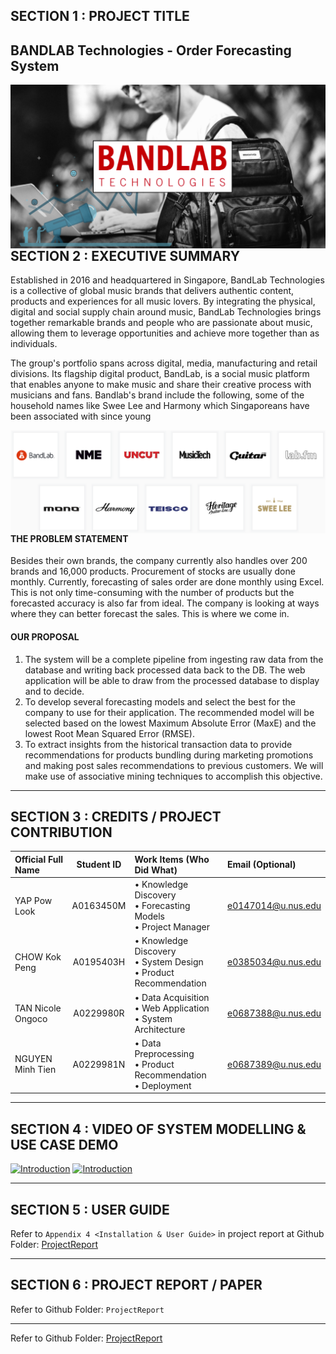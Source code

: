 ## SECTION 1 : PROJECT TITLE

## BANDLAB Technologies - Order Forecasting System

<img src="SystemFiles/diagrams/bandlab_banner.png" style="float: left; margin-right: 0px;" />

---

## SECTION 2 : EXECUTIVE SUMMARY

Established in 2016 and headquartered in Singapore, BandLab Technologies is a collective of global music brands that delivers authentic content, products and experiences for all music lovers. By integrating the physical, digital and social supply chain around music, BandLab Technologies brings together remarkable brands and people who are passionate about music, allowing them to leverage opportunities and achieve more together than as individuals.

The group's portfolio spans across digital, media, manufacturing and retail divisions. Its flagship digital product, BandLab, is a social music platform that enables anyone to make music and share their creative process with musicians and fans. Bandlab's brand include the following, some of the household names like Swee Lee and Harmony which Singaporeans have been associated with since young

<img src="SystemFiles/diagrams/bandlab_brands.png" style="float: left; margin-right: 0px;" />

#### THE PROBLEM STATEMENT

Besides their own brands, the company currently also handles over 200 brands and 16,000 products. Procurement of stocks are usually done monthly. Currently, forecasting of sales order are done monthly using Excel. This is not only time-consuming with the number of products but the forecasted accuracy is also far from ideal. The company is looking at ways where they can better forecast the sales. This is where we come in.

#### OUR PROPOSAL

1. The system will be a complete pipeline from ingesting raw data from the database and writing back processed data back to the DB. The web application will be able to draw from the processed database to display and to decide.
2. To develop several forecasting models and select the best for the company to use for their application. The recommended model will be selected based on the lowest Maximum Absolute Error (MaxE) and the lowest Root Mean Squared Error (RMSE).
3. To extract insights from the historical transaction data to provide recommendations for products bundling during marketing promotions and making post sales recommendations to previous customers. We will make use of associative mining techniques to accomplish this objective.

---

## SECTION 3 : CREDITS / PROJECT CONTRIBUTION


| Official Full Name | Student ID | Work Items (Who Did What)        | Email (Optional)       |
| :------------------- | :----------: | :--------------------------------- | :----------------------- |
| YAP Pow Look       | A0163450M | • Knowledge Discovery<br>• Forecasting Models<br>• Project Manager| e0147014@u.nus.edu |
| CHOW Kok Peng      | A0195403H | • Knowledge Discovery<br>• System Design<br>• Product Recommendation | e0385034@u.nus.edu    |
| TAN Nicole Ongoco  | A0229980R | • Data Acquisition<br>• Web Application<br>• System Architecture| e0687388@u.nus.edu  |
| NGUYEN Minh Tien   | A0229981N | • Data Preprocessing<br>• Product Recommendation<br>• Deployment| e0687389@u.nus.edu   |

---

## SECTION 4 : VIDEO OF SYSTEM MODELLING & USE CASE DEMO

[![Introduction](https://img.youtube.com/vi/5nTX7VEcRDA/0.jpg)](https://youtu.be/5nTX7VEcRDA)
[![Introduction](https://img.youtube.com/vi/cNGFABY39lU/0.jpg)](https://youtu.be/cNGFABY39lU)

---

## SECTION 5 : USER GUIDE

Refer to `Appendix 4 <Installation & User Guide>` in project report at Github Folder: [ProjectReport](ProjectReports/Project%20Report%20-%20Order%20Forecasting.pdf)

---

## SECTION 6 : PROJECT REPORT / PAPER

Refer to Github Folder: `ProjectReport`

---

Refer to Github Folder: [ProjectReport](ProjectReports/Project%20Report%20-%20Order%20Forecasting.pdf)
